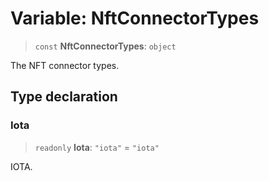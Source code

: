 # Variable: NftConnectorTypes

> `const` **NftConnectorTypes**: `object`

The NFT connector types.

## Type declaration

### Iota

> `readonly` **Iota**: `"iota"` = `"iota"`

IOTA.

